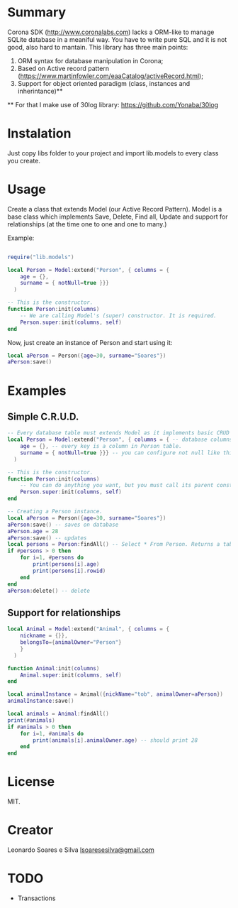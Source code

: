 # Summary

Corona SDK (http://www.coronalabs.com) lacks a ORM-like to manage SQLite database in a meaniful way. You have to write pure SQL and it is not good, also hard to mantain. This library has three main points:

1. ORM syntax for database manipulation in Corona; 
2. Based on Active record pattern (https://www.martinfowler.com/eaaCatalog/activeRecord.html);
3. Support for object oriented paradigm (class, instances and inherintance)**

** For that I make use of 30log library: https://github.com/Yonaba/30log

# Instalation

Just copy libs folder to your project and import lib.models to every class you create.

# Usage

Create a class that extends Model (our Active Record Pattern). Model is a base class which implements Save, Delete, Find all, Update and support for relationships (at the time one to one and one to many.)

Example:

```lua

require("lib.models")

local Person = Model:extend("Person", { columns = {
    age = {}, 
    surname = { notNull=true }}}
  )

-- This is the constructor. 
function Person:init(columns)
    -- We are calling Model's (super) constructor. It is required.
    Person.super:init(columns, self) 
end
```
Now, just create an instance of Person and start using it:

```lua
local aPerson = Person({age=30, surname="Soares"})
aPerson:save()
```

# Examples

## Simple C.R.U.D.

```lua
-- Every database table must extends Model as it implements basic CRUD operations.
local Person = Model:extend("Person", { columns = { -- database columns should be inside this table
    age = {}, -- every key is a column in Person table.
    surname = { notNull=true }}} -- you can configure not null like this.
  )

-- This is the constructor. 
function Person:init(columns)
    -- You can do anything you want, but you must call its parent constructor (Model)
    Person.super:init(columns, self) 
end

-- Creating a Person instance.
local aPerson = Person({age=30, surname="Soares"})
aPerson:save() -- saves on database
aPerson.age = 28
aPerson:save() -- updates
local persons = Person:findAll() -- Select * From Person. Returns a table with results.
if #persons > 0 then
    for i=1, #persons do
        print(persons[i].age)
        print(persons[i].rowid)
    end
end
aPerson:delete() -- delete
```

## Support for relationships

```lua
local Animal = Model:extend("Animal", { columns = {
    nickname = {}},
    belongsTo={animalOwner="Person"}
    }
  )

function Animal:init(columns)
    Animal.super:init(columns, self)
end

local animalInstance = Animal({nickName="tob", animalOwner=aPerson})
animalInstance:save()

local animals = Animal:findAll()
print(#animals)
if #animals > 0 then
    for i=1, #animals do
        print(animals[i].animalOwner.age) -- should print 28
    end
end
```

# License

MIT.

# Creator

Leonardo Soares e Silva
lsoaresesilva@gmail.com

# TODO

* Transactions